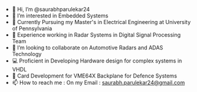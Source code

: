 - 👋 Hi, I’m @saurabhparulekar24
- 👀 I’m interested in Embedded Systems
- 🏫 Currently Pursuing my Master's in Electrical Engineering at University of Pennsylvania
- 🌱 Experience working in Radar Systems in Digital Signal Processing Team
- 💞️ I’m looking to collaborate on Automotive Radars and ADAS Technology
- 💻 Proficient in Developing Hardware design for complex systems in VHDL
- 🦾 Card Development for VME64X Backplane for Defence Systems
- 📫 How to reach me : On my Email : saurabh.parulekar24@gmail.com

<!---
saurabhparulekar24/saurabhparulekar24 is a ✨ special ✨ repository because its `README.md` (this file) appears on your GitHub profile.
You can click the Preview link to take a look at your changes.
--->
